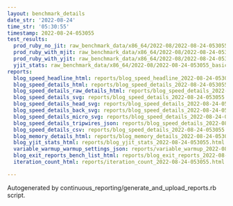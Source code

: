 ```yaml
---
layout: benchmark_details
date_str: '2022-08-24'
time_str: '05:30:55'
timestamp: 2022-08-24-053055
test_results:
  prod_ruby_no_jit: raw_benchmark_data/x86_64/2022-08/2022-08-24-053055_basic_benchmark_prod_ruby_no_jit.json
  prod_ruby_with_mjit: raw_benchmark_data/x86_64/2022-08/2022-08-24-053055_basic_benchmark_prod_ruby_with_mjit.json
  prod_ruby_with_yjit: raw_benchmark_data/x86_64/2022-08/2022-08-24-053055_basic_benchmark_prod_ruby_with_yjit.json
  yjit_stats: raw_benchmark_data/x86_64/2022-08/2022-08-24-053055_basic_benchmark_yjit_stats.json
reports:
  blog_speed_headline_html: reports/blog_speed_headline_2022-08-24-053055.html
  blog_speed_details_html: reports/blog_speed_details_2022-08-24-053055.html
  blog_speed_details_raw_details_html: reports/blog_speed_details_2022-08-24-053055.raw_details.html
  blog_speed_details_svg: reports/blog_speed_details_2022-08-24-053055.svg
  blog_speed_details_head_svg: reports/blog_speed_details_2022-08-24-053055.head.svg
  blog_speed_details_back_svg: reports/blog_speed_details_2022-08-24-053055.back.svg
  blog_speed_details_micro_svg: reports/blog_speed_details_2022-08-24-053055.micro.svg
  blog_speed_details_tripwires_json: reports/blog_speed_details_2022-08-24-053055.tripwires.json
  blog_speed_details_csv: reports/blog_speed_details_2022-08-24-053055.csv
  blog_memory_details_html: reports/blog_memory_details_2022-08-24-053055.html
  blog_yjit_stats_html: reports/blog_yjit_stats_2022-08-24-053055.html
  variable_warmup_warmup_settings_json: reports/variable_warmup_2022-08-24-053055.warmup_settings.json
  blog_exit_reports_bench_list_html: reports/blog_exit_reports_2022-08-24-053055.bench_list.html
  iteration_count_html: reports/iteration_count_2022-08-24-053055.html

---
```

Autogenerated by continuous_reporting/generate_and_upload_reports.rb script.
